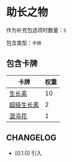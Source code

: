 # 助长之物

作为补充包选项时数量：`5`

包含类型：`手牌`

## 包含卡牌

卡牌 | 权重
--- | ---
[生长素](../卡牌/生长素.md) | 10
[超级生长素](../卡牌/超级生长素.md) | 2
[混沌花](../卡牌/混沌花.md) | 1

## CHANGELOG

- [0.1.0] 引入
